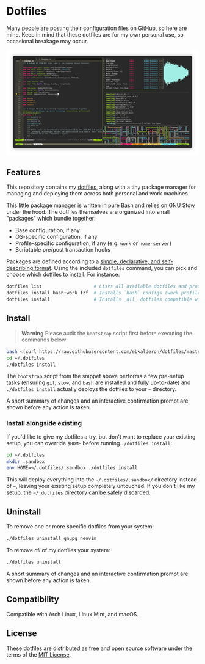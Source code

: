 # Dotfiles

Many people are posting their configuration files on GitHub, so here are mine.
Keep in mind that these dotfiles are for my own personal use, so occasional
breakage may occur.

![Screenshot of terminal in active use](./screenshot.png)

## Features

This repository contains my [dotfiles](https://dotfiles.github.io/), along with
a tiny package manager for managing and deploying them across both personal and
work machines.

This little package manager is written in pure Bash and relies on [GNU Stow]
under the hood. The dotfiles themselves are organized into small "packages"
which bundle together:

* Base configuration, if any
* OS-specific configuration, if any
* Profile-specific configuration, if any (e.g. `work` or `home-server`)
* Scriptable pre/post transaction hooks

Packages are defined according to a [simple, declarative, and self-describing
format][pkgdocs]. Using the included `dotfiles` command, you can pick and
choose which dotfiles to install. For instance:

```bash
dotfiles list                   # Lists all available dotfiles and profiles
dotfiles install bash+work fzf  # Installs `bash` configs (work profile) and `fzf` configs
dotfiles install                # Installs _all_ dotfiles compatible with your OS
```

[GNU Stow]: https://www.gnu.org/software/stow/
[pkgdocs]: ./PACKAGES.md

## Install

> **Warning**
> Please audit the `bootstrap` script first before executing the commands below!

```sh
bash <(curl https://raw.githubusercontent.com/ebkalderon/dotfiles/master/bootstrap -sSf)
cd ~/.dotfiles
./dotfiles install
```

The `bootstrap` script from the snippet above performs a few pre-setup tasks
(ensuring `git`, `stow`, and `bash` are installed and fully up-to-date) and
`./dotfiles install` actually deploys the dotfiles to your `~` directory.

A short summary of changes and an interactive confirmation prompt are shown
before any action is taken.

### Install alongside existing

If you'd like to give my dotfiles a try, but don't want to replace your
existing setup, you can override `$HOME` before running `./dotfiles install`:

```sh
cd ~/.dotfiles
mkdir .sandbox
env HOME=~/.dotfiles/.sandbox ./dotfiles install
```

This will deploy everything into the `~/.dotfiles/.sandbox/` directory instead
of `~`, leaving your existing setup completely untouched. If you don't like my
setup, the `~/.dotfiles` directory can be safely discarded.

## Uninstall

To remove one or more specific dotfiles from your system:

```sh
./dotfiles uninstall gnupg neovim
```

To remove _all_ of my dotfiles your system:

```sh
./dotfiles uninstall
```

A short summary of changes and an interactive confirmation prompt are shown
before any action is taken.

## Compatibility

Compatible with Arch Linux, Linux Mint, and macOS.

## License

These dotfiles are distributed as free and open source software under the terms
of the [MIT License](./LICENSE).
